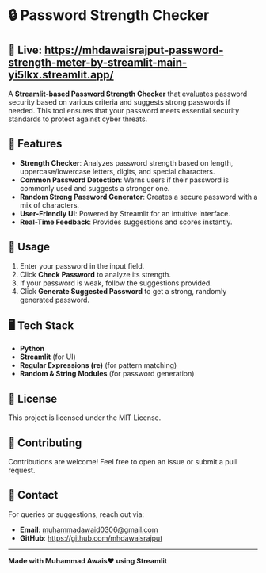 # 🔒 Password Strength Checker

## 🔗 Live:  https://mhdawaisrajput-password-strength-meter-by-streamlit-main-yi5lkx.streamlit.app/

A **Streamlit-based Password Strength Checker** that evaluates password security based on various criteria and suggests strong passwords if needed. This tool ensures that your password meets essential security standards to protect against cyber threats.

## 🚀 Features

- **Strength Checker**: Analyzes password strength based on length, uppercase/lowercase letters, digits, and special characters.
- **Common Password Detection**: Warns users if their password is commonly used and suggests a stronger one.
- **Random Strong Password Generator**: Creates a secure password with a mix of characters.
- **User-Friendly UI**: Powered by Streamlit for an intuitive interface.
- **Real-Time Feedback**: Provides suggestions and scores instantly.

## 📌 Usage
1. Enter your password in the input field.
2. Click **Check Password** to analyze its strength.
3. If your password is weak, follow the suggestions provided.
4. Click **Generate Suggested Password** to get a strong, randomly generated password.

## 🖥️ Tech Stack
- **Python**
- **Streamlit** (for UI)
- **Regular Expressions (re)** (for pattern matching)
- **Random & String Modules** (for password generation)

## 📜 License
This project is licensed under the MIT License.

## 🤝 Contributing
Contributions are welcome! Feel free to open an issue or submit a pull request.

## 📩 Contact
For queries or suggestions, reach out via:
- **Email**: muhammadawaid0306@gmail.com
- **GitHub**: https://github.com/mhdawaisrajput

---
**Made with Muhammad Awais❤️ using Streamlit**
